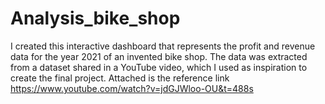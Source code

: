 # Analysis_bike_shop
I created this interactive dashboard that represents the profit and revenue data for the year 2021 of an invented bike shop. The data was extracted from a dataset shared in a YouTube video, which I used as inspiration to create the final project. Attached is the reference link
https://www.youtube.com/watch?v=jdGJWloo-OU&t=488s
